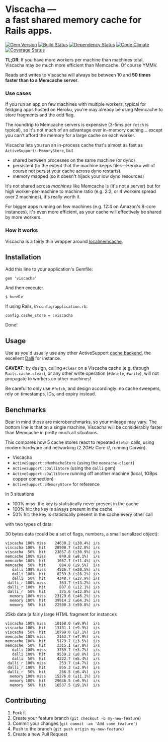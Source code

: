 <h1>
Viscacha —<br/>
a fast shared memory cache for Rails apps.
</h1>

[![Gem Version](https://badge.fury.io/rb/viscacha.png)](http://badge.fury.io/rb/viscacha)
[![Build Status](https://travis-ci.org/mezis/viscacha.png?branch=master)](https://travis-ci.org/mezis/viscacha)
[![Dependency Status](https://gemnasium.com/mezis/viscacha.png)](https://gemnasium.com/mezis/viscacha)
[![Code Climate](https://codeclimate.com/github/mezis/viscacha.png)](https://codeclimate.com/github/mezis/viscacha)
[![Coverage Status](https://coveralls.io/repos/mezis/viscacha/badge.png)](https://coveralls.io/r/mezis/viscacha)

**TL;DR**: If you have more workers per machine than machines total, Viscacha may be much more efficient than Memcache. Of course YMMV.

Reads and writes to Viscacha will always be between 10 and **50 times faster than to a Memcache server**.

### Use cases

If you run an app on few machines with multiple workers, typical for feldging apps hosted on Heroku, you're may already be using Memcache to store fragments and the odd flag.

The roundtrip to Memcache servers is expensive (3-5ms per `fetch` is typical), so it's not much of an advantage over in-memory caching… except you can't afford the memory for a large cache on each worker.

Viscacha lets you run an in-process cache that's almost as fast as `ActiveSupport::MemoryStore`, but

- shared between processes on the same machine (or dyno)
- persistent (to the extent that the machine keeps files—Heroku will of course not persist your cache across dyno restarts)
- memory mapped (so it doesn't hijack your low dyno resources)

It's not shared across *machines* like Memcache is (it's not a server) but for high worker-per-machine to machine ratio (e.g. 2:2, or 4 workers spread over 2 machines), it's really worth it.

For bigger apps running on few machines (e.g. 12:4 on Amazon's 8-core instances), it's even more efficient, as your cache will effectively be shared by more workers.

### How it works

Viscacha is a fairly thin wrapper around [localmemcache](http://localmemcache.rubyforge.org).


## Installation

Add this line to your application's Gemfile:

    gem 'viscacha'

And then execute:

    $ bundle
    
If using Rails, in `config/application.rb`:

    config.cache_store = :viscacha
    
Done!


## Usage

Use as you'd usually use any other ActiveSupport [cache backend](http://apidock.com/rails/ActiveSupport/Cache/Store), the
excellent [Dalli](https://github.com/mperham/dalli) for instance.

**CAVEAT**: by design, calling `#clear` on a Viscacha cache (e.g. through `Rails.cache.clear`), or any other write operation (`#delete`, `#write`), will not propagate to workers on other machines!

Be careful to only use `#fetch`, and design accordingly: no cache sweepers, rely on timestamps, IDs, and expiry instead.


## Benchmarks

Bear in mind those are microbenchmarks, so your mileage may vary. The bottom
line is that on a single machine, Viscacha will be considerably faster than Memcache in pretty much all situations.

This compares how 5 cache stores react to repeated `#fetch` calls, using modern hardware and networking (2.2GHz Core i7, running Darwin).

- Viscacha
- `ActiveSupport::MemMacheStore` (using the `memcache-client`)
- `ActiveSupport::DalliStore` (using the `dalli` gem)
- `ActiveSupport::DalliStore` running off another machine (local, 1GBps copper connection)
- `ActiveSupport::MemoryStore` for reference

in 3 situations

- 100% miss: the key is statistically never present in the cache
- 100% hit: the key is always present in the cache
- 50% hit: the key is statistically present in the cache every other call

with two types of data:

30 bytes data (could be a set of flags, numbers, a small serialized object):

    viscacha 100% miss    24630.2 (±30.4%) i/s
    viscacha 100%  hit    28908.7 (±32.8%) i/s
    viscacha  50%  hit    23857.8 (±30.9%) i/s
    memcache 100% miss      849.8 (±8.1%)  i/s
    memcache 100%  hit     1667.7 (±11.4%) i/s
    memcache  50%  hit      884.8 (±9.5%)  i/s
       dalli 100% miss     4526.7 (±28.5%) i/s
       dalli 100%  hit     8239.3 (±28.2%) i/s
       dalli  50%  hit     4348.7 (±27.9%) i/s
     dalli_r 100% miss      363.7 (±13.2%) i/s
     dalli_r 100%  hit      807.8 (±12.1%) i/s
     dalli_r  50%  hit      375.6 (±12.8%) i/s
      memory 100% miss    23129.6 (±46.2%) i/s
      memory 100%  hit    39914.2 (±64.3%) i/s
      memory  50%  hit    22500.3 (±59.8%) i/s

25kb data (a fairly large HTML fragment for instance):

    viscacha 100% miss    10168.0 (±9.9%)  i/s
    viscacha 100%  hit    13131.1 (±9.9%)  i/s
    viscacha  50%  hit    10799.0 (±7.1%)  i/s
    memcache 100% miss     2163.7 (±7.9%)  i/s
    memcache 100%  hit     5179.7 (±3.5%)  i/s
    memcache  50%  hit     2315.1 (±7.0%)  i/s
       dalli 100% miss     3789.7 (±3.7%)  i/s
       dalli 100%  hit     9539.2 (±8.8%)  i/s
       dalli  50%  hit     4222.7 (±5.4%)  i/s
     dalli_r 100% miss      253.7 (±4.7%)  i/s
     dalli_r 100%  hit      855.3 (±2.9%)  i/s
     dalli_r  50%  hit      266.5 (±6.4%)  i/s
      memory 100% miss    15276.8 (±11.1%) i/s
      memory 100%  hit    29646.5 (±6.9%)  i/s
      memory  50%  hit    16537.5 (±9.1%)  i/s

## Contributing

1. Fork it
2. Create your feature branch (`git checkout -b my-new-feature`)
3. Commit your changes (`git commit -am 'Add some feature'`)
4. Push to the branch (`git push origin my-new-feature`)
5. Create a new Pull Request
